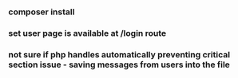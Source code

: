 ### composer install
### set user page is available at /login route
### not sure if php handles automatically preventing critical section issue - saving messages from users into the file
